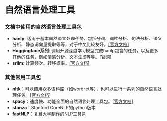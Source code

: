 # 自然语言处理工具

### 文档中使用的自然语言处理工具包
- **hanlp**: 适用于基本自然语言处理任务，包括分词、词性分析、句法分析、语义分析、静态词向量提取等等，对于中文比较友好。[[官方文档]](https://hanlp.hankcs.com/docs/)
- **Huggingface系列**: 调用开源深度学习模型完成hanlp包含的任务，以及更多其他的任务，例如情感分析、文本生成等等。[[官网]](https://huggingface.co/)
- **srilm**: 计算频次、转移概率。[[官方文档]](https://srilm-python.readthedocs.io/en/latest/#)

### 其他常用工具包
- **nltk**：可以调用众多语料库（如wordnet等），也可以进行一系列的自然语言处理任务。[[官方文档]](https://www.nltk.org/)
- **spacy**：速度快、功能全面的自然语言处理工具包。[[官方文档]](https://spacy.io/)
- **stanza**：Stanford CoreNLP的python版本
- **fastNLP**：复旦大学制作的NLP工具包